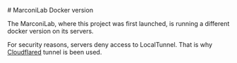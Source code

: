 # MarconiLab Docker version

The MarconiLab, where this project was first launched, is running a different docker version on its servers.

For security reasons, servers deny access to LocalTunnel. That is why [Cloudflared](https://developers.cloudflare.com/cloudflare-one/connections/connect-networks/) tunnel is been used.